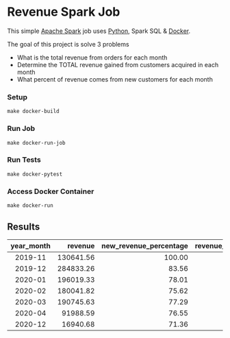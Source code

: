 
# Revenue Spark Job
This simple [Apache Spark](https://spark.apache.org/) job uses [Python](https://www.python.org/download/releases/2.7/), Spark SQL & [Docker](https://www.docker.com/). 

The goal of this project is solve 3 problems
- What is the total revenue from orders for each month
- Determine the TOTAL revenue gained from customers acquired in each month
- What percent of revenue comes from new customers for each month

### Setup
```
make docker-build
```
### Run Job
```
make docker-run-job
```
### Run Tests
```
make docker-pytest
```
### Access Docker Container
```
make docker-run
```

## Results
|year_month|  revenue|new_revenue_percentage|revenue_from_new_customers|
|:--------:|--------:|---------------------:|-------------------------:|
|   2019-11|130641.56|                100.00|                 130641.56|
|   2019-12|284833.26|                 83.56|                 238008.78|
|   2020-01|196019.33|                 78.01|                 152912.43|
|   2020-02|180041.82|                 75.62|                 136155.62|
|   2020-03|190745.63|                 77.29|                 147431.21|
|   2020-04| 91988.59|                 76.55|                  70420.93|
|   2020-12| 16940.68|                 71.36|                  12088.83|
